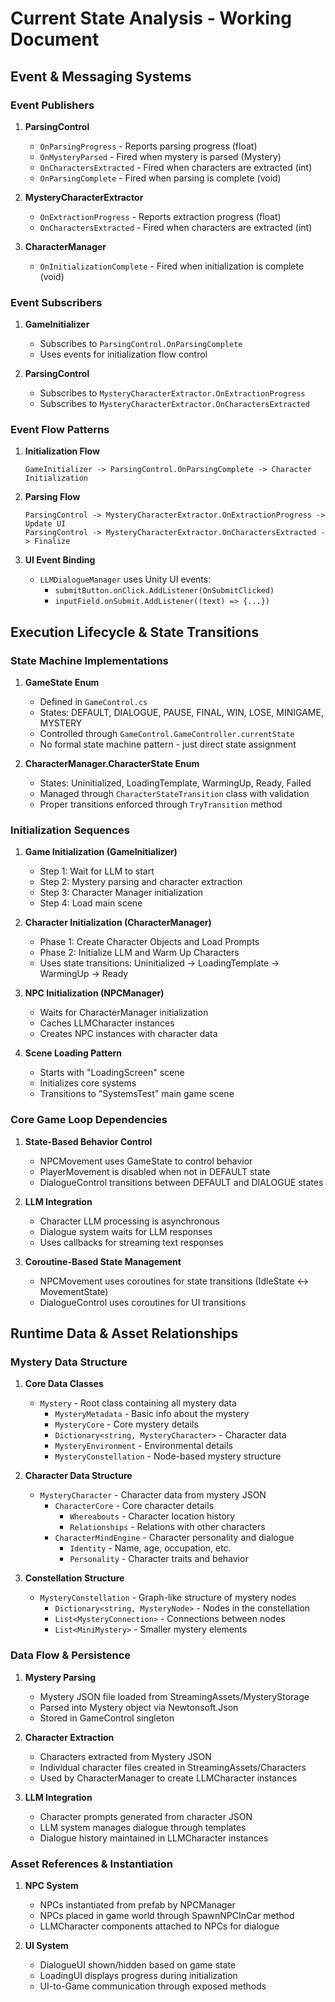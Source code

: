 # Current State Analysis - Working Document

## Event & Messaging Systems

### Event Publishers
1. **ParsingControl**
   - `OnParsingProgress` - Reports parsing progress (float)
   - `OnMysteryParsed` - Fired when mystery is parsed (Mystery)
   - `OnCharactersExtracted` - Fired when characters are extracted (int)
   - `OnParsingComplete` - Fired when parsing is complete (void)

2. **MysteryCharacterExtractor**
   - `OnExtractionProgress` - Reports extraction progress (float)
   - `OnCharactersExtracted` - Fired when characters are extracted (int)

3. **CharacterManager**
   - `OnInitializationComplete` - Fired when initialization is complete (void)

### Event Subscribers
1. **GameInitializer**
   - Subscribes to `ParsingControl.OnParsingComplete`
   - Uses events for initialization flow control

2. **ParsingControl**
   - Subscribes to `MysteryCharacterExtractor.OnExtractionProgress`
   - Subscribes to `MysteryCharacterExtractor.OnCharactersExtracted`

### Event Flow Patterns
1. **Initialization Flow**
   ```
   GameInitializer -> ParsingControl.OnParsingComplete -> Character Initialization
   ```

2. **Parsing Flow**
   ```
   ParsingControl -> MysteryCharacterExtractor.OnExtractionProgress -> Update UI
   ParsingControl -> MysteryCharacterExtractor.OnCharactersExtracted -> Finalize
   ```

3. **UI Event Binding**
   - `LLMDialogueManager` uses Unity UI events:
     - `submitButton.onClick.AddListener(OnSubmitClicked)`
     - `inputField.onSubmit.AddListener((text) => {...})`

## Execution Lifecycle & State Transitions

### State Machine Implementations
1. **GameState Enum**
   - Defined in `GameControl.cs`
   - States: DEFAULT, DIALOGUE, PAUSE, FINAL, WIN, LOSE, MINIGAME, MYSTERY
   - Controlled through `GameControl.GameController.currentState`
   - No formal state machine pattern - just direct state assignment

2. **CharacterManager.CharacterState Enum**
   - States: Uninitialized, LoadingTemplate, WarmingUp, Ready, Failed
   - Managed through `CharacterStateTransition` class with validation
   - Proper transitions enforced through `TryTransition` method

### Initialization Sequences
1. **Game Initialization (GameInitializer)**
   - Step 1: Wait for LLM to start
   - Step 2: Mystery parsing and character extraction
   - Step 3: Character Manager initialization
   - Step 4: Load main scene

2. **Character Initialization (CharacterManager)**
   - Phase 1: Create Character Objects and Load Prompts
   - Phase 2: Initialize LLM and Warm Up Characters
   - Uses state transitions: Uninitialized → LoadingTemplate → WarmingUp → Ready

3. **NPC Initialization (NPCManager)**
   - Waits for CharacterManager initialization
   - Caches LLMCharacter instances
   - Creates NPC instances with character data

4. **Scene Loading Pattern**
   - Starts with "LoadingScreen" scene
   - Initializes core systems
   - Transitions to "SystemsTest" main game scene

### Core Game Loop Dependencies
1. **State-Based Behavior Control**
   - NPCMovement uses GameState to control behavior
   - PlayerMovement is disabled when not in DEFAULT state
   - DialogueControl transitions between DEFAULT and DIALOGUE states

2. **LLM Integration**
   - Character LLM processing is asynchronous
   - Dialogue system waits for LLM responses
   - Uses callbacks for streaming text responses

3. **Coroutine-Based State Management**
   - NPCMovement uses coroutines for state transitions (IdleState ↔ MovementState)
   - DialogueControl uses coroutines for UI transitions

## Runtime Data & Asset Relationships

### Mystery Data Structure
1. **Core Data Classes**
   - `Mystery` - Root class containing all mystery data
     - `MysteryMetadata` - Basic info about the mystery
     - `MysteryCore` - Core mystery details
     - `Dictionary<string, MysteryCharacter>` - Character data
     - `MysteryEnvironment` - Environmental details
     - `MysteryConstellation` - Node-based mystery structure

2. **Character Data Structure**
   - `MysteryCharacter` - Character data from mystery JSON
     - `CharacterCore` - Core character details
       - `Whereabouts` - Character location history
       - `Relationships` - Relations with other characters
     - `CharacterMindEngine` - Character personality and dialogue
       - `Identity` - Name, age, occupation, etc.
       - `Personality` - Character traits and behavior

3. **Constellation Structure**
   - `MysteryConstellation` - Graph-like structure of mystery nodes
     - `Dictionary<string, MysteryNode>` - Nodes in the constellation
     - `List<MysteryConnection>` - Connections between nodes
     - `List<MiniMystery>` - Smaller mystery elements

### Data Flow & Persistence
1. **Mystery Parsing**
   - Mystery JSON file loaded from StreamingAssets/MysteryStorage
   - Parsed into Mystery object via Newtonsoft.Json
   - Stored in GameControl singleton

2. **Character Extraction**
   - Characters extracted from Mystery JSON
   - Individual character files created in StreamingAssets/Characters
   - Used by CharacterManager to create LLMCharacter instances

3. **LLM Integration**
   - Character prompts generated from character JSON
   - LLM system manages dialogue through templates
   - Dialogue history maintained in LLMCharacter instances

### Asset References & Instantiation
1. **NPC System**
   - NPCs instantiated from prefab by NPCManager
   - NPCs placed in game world through SpawnNPCInCar method
   - LLMCharacter components attached to NPCs for dialogue

2. **UI System**
   - DialogueUI shown/hidden based on game state
   - LoadingUI displays progress during initialization
   - UI-to-Game communication through exposed methods
